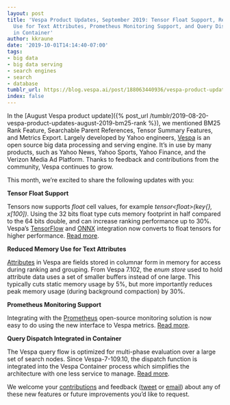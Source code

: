 ```yaml
---
layout: post
title: 'Vespa Product Updates, September 2019: Tensor Float Support, Reduced Memory
  Use for Text Attributes, Prometheus Monitoring Support, and Query Dispatch Integrated
  in Container'
author: kkraune
date: '2019-10-01T14:14:40-07:00'
tags:
- big data
- big data serving
- search engines
- search
- database
tumblr_url: https://blog.vespa.ai/post/188063440936/vespa-product-updates-september-2019-tensor
index: false
---
```

In the [August Vespa product update]({% post_url /tumblr/2019-08-20-vespa-product-updates-august-2019-bm25-rank %}), we mentioned BM25 Rank Feature, Searchable Parent References, Tensor Summary Features, and Metrics Export. Largely developed by Yahoo engineers, [Vespa](https://github.com/vespa-engine/vespa) is an open source big data processing and serving engine. It’s in use by many products, such as Yahoo News, Yahoo Sports, Yahoo Finance, and the Verizon Media Ad Platform. Thanks to feedback and contributions from the community, Vespa continues to grow.

This month, we’re excited to share the following updates with you:

**Tensor Float Support**

Tensors now supports _float_ cell values, for example _tensor\<float\>(key{}, x[100])_. Using the 32 bits float type cuts memory footprint in half compared to the 64 bits double, and can increase ranking performance up to 30%. Vespa’s [TensorFlow](https://www.tensorflow.org/) and [ONNX](https://docs.vespa.ai/en/onnx.html) integration now converts to float tensors for higher performance. [Read more](https://docs.vespa.ai/en/reference/tensor.html#tensor-type-spec).

**Reduced Memory Use for Text Attributes&nbsp;**

[Attributes](https://docs.vespa.ai/en/attributes.html) in Vespa are fields stored in columnar form in memory for access during ranking and grouping. From Vespa 7.102, the _enum store_ used to hold attribute data uses a set of smaller buffers instead of one large. This typically cuts static memory usage by 5%, but more importantly reduces peak memory usage (during background compaction) by 30%.

**Prometheus Monitoring Support**

Integrating with the [Prometheus](https://prometheus.io) open-source monitoring solution is now easy to do
using the new interface to Vespa metrics.
[Read more](https://docs.vespa.ai/en/operations-selfhosted/monitoring.html#pulling-into-prometheus).

**Query Dispatch Integrated in Container**

The Vespa query flow is optimized for multi-phase evaluation over a large set of search nodes. Since Vespa-7-109.10, the dispatch function is integrated into the Vespa Container process which simplifies the architecture with one less service to manage. [Read more](https://docs.vespa.ai/en/query-api.html#query-execution).

We welcome your [contributions](https://github.com/vespa-engine/vespa/blob/master/CONTRIBUTING.md) and feedback ([tweet](https://twitter.com/vespaengine) or [email](mailto:info@vespa.ai)) about any of these new features or future improvements you’d like to request.

